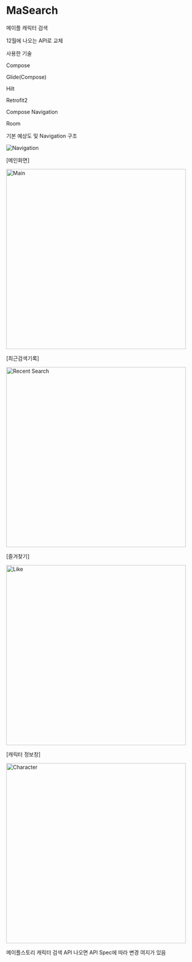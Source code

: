 # MaSearch
 메이플 캐릭터 검색


12월에 나오는 API로 교체 


사용한 기술 


Compose 


Glide(Compose)


Hilt 


Retrofit2 


Compose Navigation 


Room



기본 예상도 및 Navigation 구조


![Navigation](https://github.com/Jeong-Byeong-hun/MaSearch/assets/46989392/154f5f1d-d376-4d1c-8f6b-4193dc011d56)


[메인화면]

<img width="480" alt="Main" src="https://github.com/Jeong-Byeong-hun/MaSearch/assets/46989392/2f1d3821-69d9-421a-a4db-1d34acc88421">


[최근검색기록]

<img width="480" alt="Recent Search" src="https://github.com/Jeong-Byeong-hun/MaSearch/assets/46989392/ea302a70-178c-40e3-97c5-1e121224da9e">


[즐겨찾기]

<img width="480" alt="Like" src="https://github.com/Jeong-Byeong-hun/MaSearch/assets/46989392/4c5487b6-8683-49e7-8a6d-aeb13ef07f66">


[캐릭터 정보창]

<img width="480" alt="Character" src="https://github.com/Jeong-Byeong-hun/MaSearch/assets/46989392/613ef422-eabf-4aad-9781-1a599bbe876d">


메이플스토리 캐릭터 검색 API 나오면 API Spec에 따라 변경 여지가 있음
